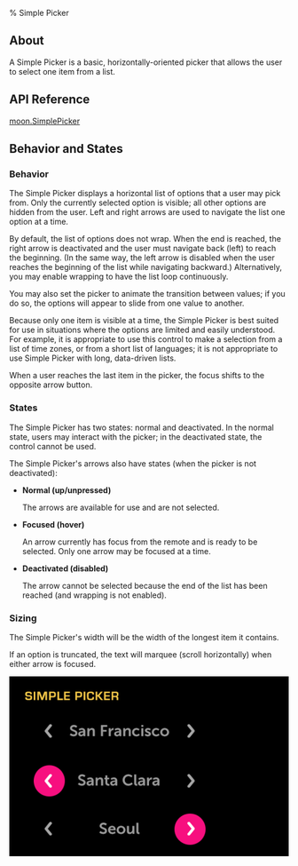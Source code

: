 ﻿% Simple Picker

## About

A Simple Picker is a basic, horizontally-oriented picker that allows the user to
select one item from a list.

## API Reference

[moon.SimplePicker]($api/#/kind/moon.SimplePicker)

## Behavior and States

### Behavior

The Simple Picker displays a horizontal list of options that a user may pick
from.  Only the currently selected option is visible; all other options are
hidden from the user.  Left and right arrows are used to navigate the list one
option at a time.

By default, the list of options does not wrap.  When the end is reached, the
right arrow is deactivated and the user must navigate back (left) to reach the
beginning.  (In the same way, the left arrow is disabled when the user reaches
the beginning of the list while navigating backward.)  Alternatively, you may
enable wrapping to have the list loop continuously.

You may also set the picker to animate the transition between values; if you do
so, the options will appear to slide from one value to another.

Because only one item is visible at a time, the Simple Picker is best suited for
use in situations where the options are limited and easily understood.  For
example, it is appropriate to use this control to make a selection from a list
of time zones, or from a short list of languages; it is not appropriate to use
Simple Picker with long, data-driven lists.

When a user reaches the last item in the picker, the focus shifts to the
opposite arrow button.

### States

The Simple Picker has two states: normal and deactivated.  In the normal state,
users may interact with the picker; in the deactivated state, the control cannot
be used.

The Simple Picker's arrows also have states (when the picker is not deactivated):

* **Normal (up/unpressed)**

    The arrows are available for use and are not selected.

* **Focused (hover)**

    An arrow currently has focus from the remote and is ready to be selected.
    Only one arrow may be focused at a time.

* **Deactivated (disabled)**

    The arrow cannot be selected because the end of the list has been reached
    (and wrapping is not enabled).

### Sizing

The Simple Picker's width will be the width of the longest item it contains.

If an option is truncated, the text will marquee (scroll horizontally) when
either arrow is focused.

![](../../assets/dg-controls-simple-picker.png)
